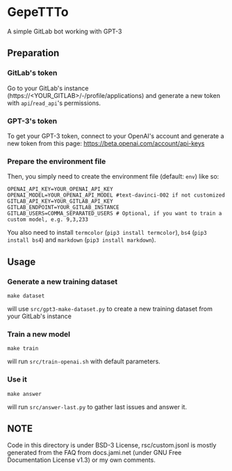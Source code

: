 # GepeTTTo

A simple GitLab bot working with GPT-3

## Preparation

### GitLab's token

Go to your GitLab's instance (https://<YOUR_GITLAB>/-/profile/applications) and generate a new token with `api`/`read_api`'s permissions.

### GPT-3's token

To get your GPT-3 token, connect to your OpenAI's account and generate a new token from this page: https://beta.openai.com/account/api-keys

### Prepare the environment file

Then, you simply need to create the environment file (default: `env`) like so:

```
OPENAI_API_KEY=YOUR_OPENAI_API_KEY
OPENAI_MODEL=YOUR_OPENAI_API_MODEL #text-davinci-002 if not customized
GITLAB_API_KEY=YOUR_GITLAB_API_KEY
GITLAB_ENDPOINT=YOUR_GITLAB_INSTANCE
GITLAB_USERS=COMMA_SEPARATED_USERS # Optional, if you want to train a custom model, e.g. 9,3,233
```

You also need to install `termcolor` (`pip3 install termcolor`), `bs4` (`pip3 install bs4`) and `markdown` (`pip3 install markdown`).

## Usage

### Generate a new training dataset

```
make dataset
```

will use `src/gpt3-make-dataset.py` to create a new training dataset from your GitLab's instance

### Train a new model

```
make train
```

will run `src/train-openai.sh` with default parameters.

### Use it

```
make answer
```

will run `src/answer-last.py` to gather last issues and answer it.

## NOTE

Code in this directory is under BSD-3 License, rsc/custom.jsonl is mostly generated from the FAQ
from docs.jami.net (under GNU Free Documentation License v1.3) or my own comments.